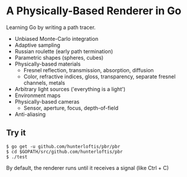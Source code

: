# A Physically-Based Renderer in Go

Learning Go by writing a path tracer.

- Unbiased Monte-Carlo integration
- Adaptive sampling
- Russian roulette (early path termination)
- Parametric shapes (spheres, cubes)
- Physically-based materials
  - Fresnel reflection, transmission, absorption, diffusion
  - Color, refractive indices, gloss, transparency, separate fresnel channels, metals
- Arbitrary light sources ('everything is a light')
- Environment maps
- Physically-based cameras
  - Sensor, aperture, focus, depth-of-field
- Anti-aliasing

## Try it

```
$ go get -u github.com/hunterloftis/pbr/pbr
$ cd $GOPATH/src/github.com/hunterloftis/pbr
$ ./test
```

By default, the renderer runs until it receives a signal (like Ctrl + C)